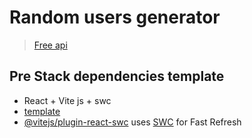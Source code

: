 # Random users generator

> [Free api](https://randomuser.me/)

## Pre Stack dependencies template

- React + Vite js + swc
- [template](https://github.com/jaivema/vite-template.git)
- [@vitejs/plugin-react-swc](https://github.com/vitejs/vite-plugin-react-swc) uses [SWC](https://swc.rs/) for Fast Refresh
